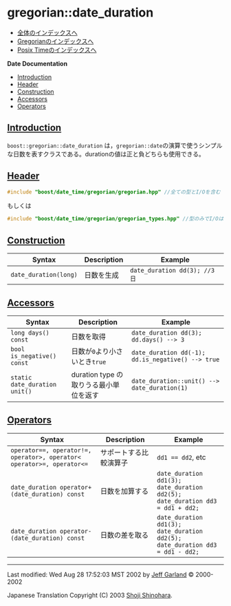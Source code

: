 # gregorian::date_duration

- [全体のインデックスへ](../date_time.md)
- [Gregorianのインデックスへ](gregorian.md)
- [Posix Timeのインデックスへ](posix_time.md)

**Date Documentation**

- [Introduction](#introduction)
- [Header](#header)
- [Construction](#construction)
- [Accessors](#accessors)
- [Operators](#operators)


## <a name="introduction" href="#introduction">Introduction</a>
`boost::gregorian::date_duration` は，`gregorian::date`の演算で使うシンプルな日数を表すクラスである。durationの値は正と負どちらも使用できる。


## <a name="header" href="#header">Header</a>
```cpp
#include "boost/date_time/gregorian/gregorian.hpp" //全ての型とI/Oを含む
```

もしくは

```cpp
#include "boost/date_time/gregorian/gregorian_types.hpp" //型のみでI/Oは含まない
```


## <a name="construction" href="#construction">Construction</a>

| Syntax | Description | Example |
|--------|-------------|---------|
| `date_duration(long)` | 日数を生成 | `date_duration dd(3); //3 日` |


## <a name="accessors" href="#accessors">Accessors</a>

| Syntax | Description | Example |
|--------|-------------|---------|
| `long days() const`           | 日数を取得 | `date_duration dd(3); dd.days() --> 3` |
| `bool is_negative() const`    | 日数が`0`より小さいとき`true` | `date_duration dd(-1); dd.is_negative() --> true` |
| `static date_duration unit()` | duration type の取りうる最小単位を返す | `date_duration::unit() --> date_duration(1)` |


## <a name="operators" href="#operators">Operators</a>

| Syntax | Description | Example |
|--------|-------------|---------|
| `operator==, operator!=,`<br/> `operator>, operator<`<br/>`operator>=, operator<=` | サポートする比較演算子 | `dd1 == dd2`, etc |
| `date_duration operator+(date_duration) const` | 日数を加算する | `date_duration dd1(3);`<br/> `date_duration dd2(5);`<br/> `date_duration dd3 = dd1 + dd2;` |
| `date_duration operator-(date_duration) const` | 日数の差を取る | `date_duration dd1(3);`<br/> `date_duration dd2(5);`<br/> `date_duration dd3 = dd1 - dd2;` |


***
Last modified: Wed Aug 28 17:52:03 MST 2002 by [Jeff Garland](mailto:jeff@crystalclearsoftware.com) © 2000-2002 

Japanese Translation Copyright (C) 2003 [Shoji Shinohara](mailto:sshino@cppll.jp).

